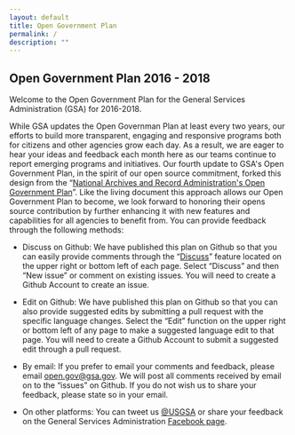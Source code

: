 ```yaml
---
layout: default
title: Open Government Plan
permalink: /
description: ""
---
```



<h2>Open Government Plan 2016 - 2018</h2>

<p dir="ltr">Welcome to the Open Government Plan for the General Services Administration (GSA) for 2016-2018.

<p dir="ltr">While GSA updates the Open Governman Plan at least every two years, our efforts to build more transparent, engaging and responsive programs both for citizens and other agencies grow each day. As a result, we are eager to hear your ideas and feedback each month here as our teams continue to report emerging programs and initiatives. Our fourth update to GSA's Open Government Plan, in the spirit of our open source commitment, forked this design from the “<a href="https://github.com/usnationalarchives/opengovplan" target="_blank">National Archives and Record Administration's Open Government Plan</a>”. Like the living document this approach allows our Open Government Plan to become, we look forward to honoring their opens source contribution by further enhancing it with new features and capabilities for all agencies to benefit from. You can provide feedback through the following methods:</p>

<ul>
  <li dir="ltr">
  <p dir="ltr">Discuss on Github: We have published this plan on Github so that you can easily provide comments through the “<a href="https://github.com/usnationalarchives/opengovplan/issues/" target="_blank">Discuss</a>” feature located on the upper right or bottom left of each page. Select “Discuss” and then “New issue” or comment on existing issues. You will need to create a Github Account to create an issue.</p>
  </li>
  <li dir="ltr">
  <p dir="ltr">Edit on Github: We have published this plan on Github so that you can also provide suggested edits by submitting a pull request with the specific language changes. Select the “Edit” function on the upper right or bottom left of any page to make a suggested language edit to that page. You will need to create a Github Account to submit a suggested edit through a pull request. </p>
  </li>
  <li dir="ltr">
  <p dir="ltr">By email: If you prefer to email your comments and feedback, please email <a href="mailto:open.gov@gsa.gov" target="_blank">open.gov@gsa.gov</a>. We will post all comments received by email on to the “issues” on Github. If you do not wish us to share your feedback, please state so in your email.
  </p>
  </li>
  <li dir="ltr">
  <p dir="ltr">On other platforms: You can tweet us <a href="https://twitter.com/USGSA" target="_blank">@USGSA</a> or share your feedback on the General Services Administration <a href="https://www.facebook.com/GSA/" target="_blank">Facebook page</a>.</p>
  </li>
</ul>

